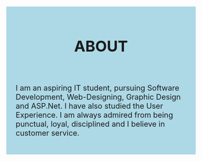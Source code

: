 <div style = "background-color: lightblue; padding: 25px;font-size:20px; margin-top:5%;">

<p>

<h1><center><b>ABOUT</b></center></h1>
<br><br>
I am an aspiring IT student, pursuing Software Development, Web-Designing, Graphic Design and ASP.Net. I have also studied the User Experience. I am always admired from being punctual, loyal, disciplined and I believe in customer service.

</p>

</div>